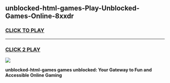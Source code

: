 
## unblocked-html-games-Play-Unblocked-Games-Online-8xxdr
<h3>
<a href="https://premium76.site?title=unblocked-html-games&ref=25A">CLICK TO PLAY</a></h3>
<hr>

<h3>
<a href="https://premium76.site?title=unblocked-html-games&ref=25A">CLICK 2 PLAY</a>
  
</h3>

<a href="https://premium76.site?title=unblocked-html-games&ref=25A"><img src="https://clearcache.store/games.png"></a>


**unblocked-html-games games unblocked: Your Gateway to Fun and Accessible Online Gaming**
